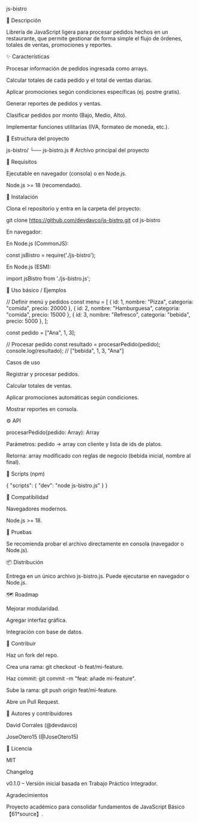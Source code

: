 js-bistro

📌 Descripción

Librería de JavaScript ligera para procesar pedidos hechos en un restaurante, que permite gestionar de forma simple el flujo de órdenes, totales de ventas, promociones y reportes.

✨ Características

Procesar información de pedidos ingresada como arrays.

Calcular totales de cada pedido y el total de ventas diarias.

Aplicar promociones según condiciones específicas (ej. postre gratis).

Generar reportes de pedidos y ventas.

Clasificar pedidos por monto (Bajo, Medio, Alto).

Implementar funciones utilitarias (IVA, formateo de moneda, etc.).

🧱 Estructura del proyecto

js-bistro/
└── js-bistro.js   # Archivo principal del proyecto

🔧 Requisitos

Ejecutable en navegador (consola) o en Node.js.

Node.js >= 18 (recomendado).

🚀 Instalación

Clona el repositorio y entra en la carpeta del proyecto:

git clone https://github.com/devdavco/js-bistro.git
cd js-bistro

En navegador:

<script src="./js-bistro.js"></script>

En Node.js (CommonJS):

const jsBistro = require('./js-bistro');

En Node.js (ESM):

import jsBistro from './js-bistro.js';

🧪 Uso básico / Ejemplos

// Definir menú y pedidos
const menu = [
  { id: 1, nombre: "Pizza", categoria: "comida", precio: 20000 },
  { id: 2, nombre: "Hamburguesa", categoria: "comida", precio: 15000 },
  { id: 3, nombre: "Refresco", categoria: "bebida", precio: 5000 },
];

const pedido = ["Ana", 1, 3];

// Procesar pedido
const resultado = procesarPedido(pedido);
console.log(resultado);
// ["bebida", 1, 3, "Ana"]

Casos de uso

Registrar y procesar pedidos.

Calcular totales de ventas.

Aplicar promociones automáticas según condiciones.

Mostrar reportes en consola.

⚙️ API

procesarPedido(pedido: Array): Array

Parámetros: pedido → array con cliente y lista de ids de platos.

Retorna: array modificado con reglas de negocio (bebida inicial, nombre al final).

🧰 Scripts (npm)

{
  "scripts": {
    "dev": "node js-bistro.js"
  }
}

🧷 Compatibilidad

Navegadores modernos.

Node.js >= 18.

🧪 Pruebas

Se recomienda probar el archivo directamente en consola (navegador o Node.js).

📦 Distribución

Entrega en un único archivo js-bistro.js. Puede ejecutarse en navegador o Node.js.

🗺️ Roadmap

Mejorar modularidad.

Agregar interfaz gráfica.

Integración con base de datos.

🤝 Contribuir

Haz un fork del repo.

Crea una rama: git checkout -b feat/mi-feature.

Haz commit: git commit -m "feat: añade mi-feature".

Sube la rama: git push origin feat/mi-feature.

Abre un Pull Request.

👥 Autores y contribuidores

David Corrales (@devdavco)

JoseOtero15 (@JoseOtero15)

📄 Licencia

MIT

Changelog

v0.1.0 – Versión inicial basada en Trabajo Práctico Integrador.

Agradecimientos

Proyecto académico para consolidar fundamentos de JavaScript Básico【61†source】.

